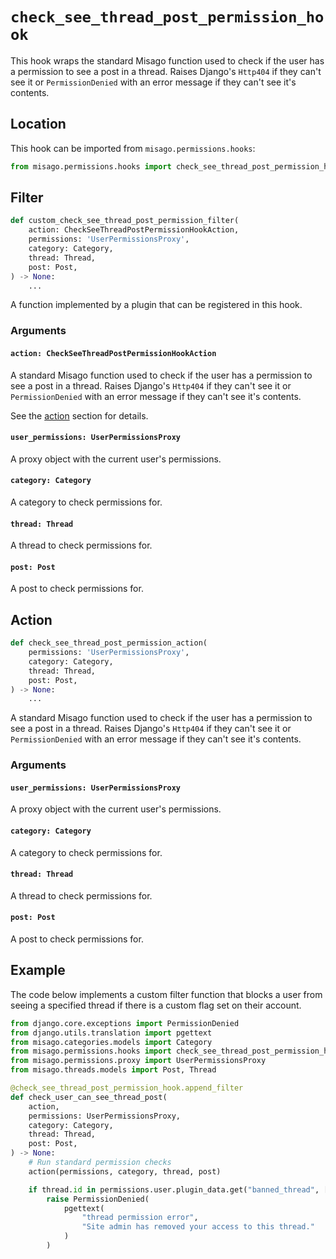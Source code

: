 # `check_see_thread_post_permission_hook`

This hook wraps the standard Misago function used to check if the user has a permission to see a post in a thread. Raises Django's `Http404` if they can't see it or `PermissionDenied` with an error message if they can't see it's contents.


## Location

This hook can be imported from `misago.permissions.hooks`:

```python
from misago.permissions.hooks import check_see_thread_post_permission_hook
```


## Filter

```python
def custom_check_see_thread_post_permission_filter(
    action: CheckSeeThreadPostPermissionHookAction,
    permissions: 'UserPermissionsProxy',
    category: Category,
    thread: Thread,
    post: Post,
) -> None:
    ...
```

A function implemented by a plugin that can be registered in this hook.


### Arguments

#### `action: CheckSeeThreadPostPermissionHookAction`

A standard Misago function used to check if the user has a permission to see a post in a thread. Raises Django's `Http404` if they can't see it or `PermissionDenied` with an error message if they can't see it's contents.

See the [action](#action) section for details.


#### `user_permissions: UserPermissionsProxy`

A proxy object with the current user's permissions.


#### `category: Category`

A category to check permissions for.


#### `thread: Thread`

A thread to check permissions for.


#### `post: Post`

A post to check permissions for.


## Action

```python
def check_see_thread_post_permission_action(
    permissions: 'UserPermissionsProxy',
    category: Category,
    thread: Thread,
    post: Post,
) -> None:
    ...
```

A standard Misago function used to check if the user has a permission to see a post in a thread. Raises Django's `Http404` if they can't see it or `PermissionDenied` with an error message if they can't see it's contents.


### Arguments

#### `user_permissions: UserPermissionsProxy`

A proxy object with the current user's permissions.


#### `category: Category`

A category to check permissions for.


#### `thread: Thread`

A thread to check permissions for.


#### `post: Post`

A post to check permissions for.


## Example

The code below implements a custom filter function that blocks a user from seeing a specified thread if there is a custom flag set on their account.

```python
from django.core.exceptions import PermissionDenied
from django.utils.translation import pgettext
from misago.categories.models import Category
from misago.permissions.hooks import check_see_thread_post_permission_hook
from misago.permissions.proxy import UserPermissionsProxy
from misago.threads.models import Post, Thread

@check_see_thread_post_permission_hook.append_filter
def check_user_can_see_thread_post(
    action,
    permissions: UserPermissionsProxy,
    category: Category,
    thread: Thread,
    post: Post,
) -> None:
    # Run standard permission checks
    action(permissions, category, thread, post)

    if thread.id in permissions.user.plugin_data.get("banned_thread", []):
        raise PermissionDenied(
            pgettext(
                "thread permission error",
                "Site admin has removed your access to this thread."
            )
        )
```